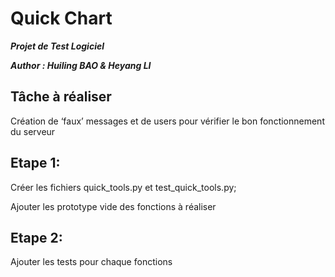 # Quick Chart
_**Projet de Test Logiciel**_

_**Author : Huiling BAO & Heyang LI**_

Tâche à réaliser
--
 Création de ‘faux’ messages et de users pour vérifier le bon fonctionnement du serveur 
 
Etape 1: 
--
Créer les fichiers quick_tools.py et test_quick_tools.py;
	
Ajouter les prototype vide des fonctions à réaliser
	
Etape 2:
--
Ajouter les tests pour chaque fonctions
